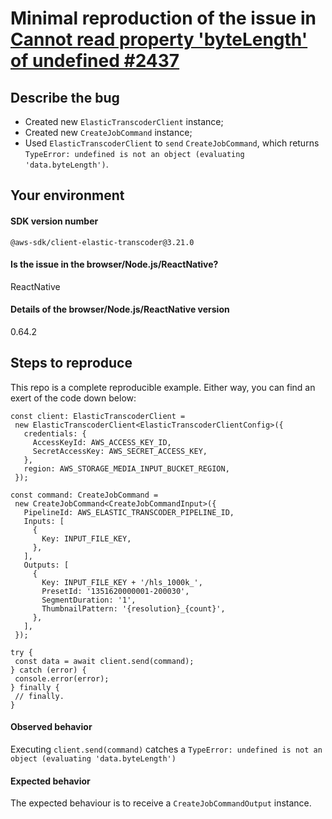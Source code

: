 # Minimal reproduction of the issue in [Cannot read property 'byteLength' of undefined #2437](https://github.com/aws/aws-sdk-js-v3/issues/2437)

## Describe the bug

- Created new `ElasticTranscoderClient` instance;
- Created new `CreateJobCommand` instance;
- Used `ElasticTranscoderClient` to `send` `CreateJobCommand`, which returns `TypeError: undefined is not an object (evaluating 'data.byteLength')`.

## Your environment

#### SDK version number

`@aws-sdk/client-elastic-transcoder@3.21.0`

#### Is the issue in the browser/Node.js/ReactNative?

ReactNative

#### Details of the browser/Node.js/ReactNative version

0.64.2

## Steps to reproduce

This repo is a complete reproducible example. Either way, you can find an exert of the code down below:

```
const client: ElasticTranscoderClient =
 new ElasticTranscoderClient<ElasticTranscoderClientConfig>({
   credentials: {
     AccessKeyId: AWS_ACCESS_KEY_ID,
     SecretAccessKey: AWS_SECRET_ACCESS_KEY,
   },
   region: AWS_STORAGE_MEDIA_INPUT_BUCKET_REGION,
 });

const command: CreateJobCommand =
 new CreateJobCommand<CreateJobCommandInput>({
   PipelineId: AWS_ELASTIC_TRANSCODER_PIPELINE_ID,
   Inputs: [
     {
       Key: INPUT_FILE_KEY,
     },
   ],
   Outputs: [
     {
       Key: INPUT_FILE_KEY + '/hls_1000k_',
       PresetId: '1351620000001-200030',
       SegmentDuration: '1',
       ThumbnailPattern: '{resolution}_{count}',
     },
   ],
 });

try {
 const data = await client.send(command);
} catch (error) {
 console.error(error);
} finally {
 // finally.
}
```

#### Observed behavior

Executing `client.send(command)` catches a `TypeError: undefined is not an object (evaluating 'data.byteLength')`

#### Expected behavior

The expected behaviour is to receive a `CreateJobCommandOutput` instance.
